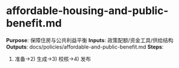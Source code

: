 # affordable-housing-and-public-benefit.md

**Purpose**: 保障住房与公共利益平衡
**Inputs**: 政策配额/资金工具/供给结构
**Outputs**: docs/policies/affordable-and-public-benefit.md
**Steps**:

1. 准备→2) 生成→3) 校核→4) 发布
